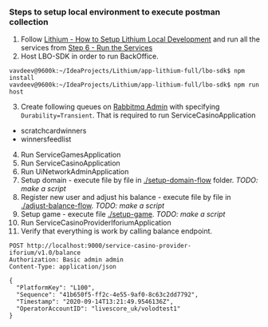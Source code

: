 ### Steps to setup local environment to execute postman collection

1. Follow [Lithium - How to Setup Lithium Local Development](https://playsafe.atlassian.net/wiki/spaces/LITHIUM/pages/1674936347/How+To+Setup+Lithium+Local+Development) and run all the services from [Step 6 - Run the Services](https://playsafe.atlassian.net/wiki/spaces/LITHIUM/pages/1674936347/How+To+Setup+Lithium+Local+Development#Step-6---Run-the-Services)
2. Host LBO-SDK in order to run BackOffice.
```shell
vavdeev@9600k:~/IdeaProjects/Lithium/app-lithium-full/lbo-sdk$ npm install
vavdeev@9600k:~/IdeaProjects/Lithium/app-lithium-full/lbo-sdk$ npm run host
```
3. Create following queues on [Rabbitmq Admin](http://localhost:15672/#/queues) with specifying `Durability=Transient`. That is required to run ServiceCasinoApplication
 - scratchcardwinners
 - winnersfeedlist
4. Run ServiceGamesApplication
5. Run ServiceCasinoApplication
6. Run UiNetworkAdminApplication
7. Setup domain - execute file by file in [./setup-domain-flow](./setup-domain-flow) folder. *TODO: make a script*
8. Register new user and adjust his balance - execute file by file in [./adjust-balance-flow](./adjust-balance-flow). *TODO: make a script*
8. Setup game - execute file [./setup-game](./setup-game). *TODO: make a script*
9. Run ServiceCasinoProviderIforiumApplication
10. Verify that everything is work by calling balance endpoint.
```http request
POST http://localhost:9000/service-casino-provider-iforium/v1.0/balance
Authorization: Basic admin admin
Content-Type: application/json

{
  "PlatformKey": "L100",
  "Sequence": "41b650f5-ff2c-4e55-9af0-8c63c2dd7792",
  "Timestamp": "2020-09-14T13:21:49.9546136Z",
  "OperatorAccountID": "livescore_uk/volodtest1"
}
```
